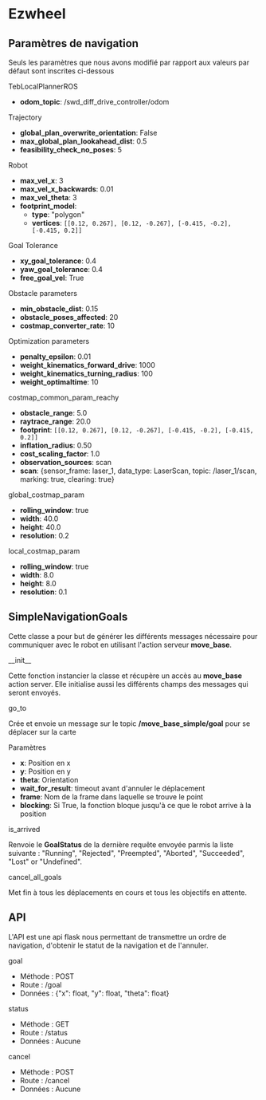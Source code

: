 # Ezwheel

## <class> Paramètres de navigation </class>

Seuls les paramètres que nous avons modifié par rapport aux valeurs par défaut sont inscrites ci-dessous

<method> TebLocalPlannerROS </method>

- **odom_topic**: /swd_diff_drive_controller/odom

<member> Trajectory </member>

- **global_plan_overwrite_orientation**: False
- **max_global_plan_lookahead_dist**: 0.5
- **feasibility_check_no_poses**: 5

<member> Robot </member>

- **max_vel_x**: 3
- **max_vel_x_backwards**: 0.01
- **max_vel_theta**: 3
- **footprint_model**:
    - **type**: "polygon"
    - **vertices**: `[[0.12, 0.267], [0.12, -0.267], [-0.415, -0.2], [-0.415, 0.2]]`

<member> Goal Tolerance </member>

- **xy_goal_tolerance**: 0.4
- **yaw_goal_tolerance**: 0.4
- **free_goal_vel**: True

<member> Obstacle parameters </member>

- **min_obstacle_dist**: 0.15
- **obstacle_poses_affected**: 20
- **costmap_converter_rate**: 10

<member> Optimization parameters </member>

- **penalty_epsilon**: 0.01
- **weight_kinematics_forward_drive**: 1000
- **weight_kinematics_turning_radius**: 100
- **weight_optimaltime**: 10

<method> costmap_common_param_reachy </method>

- **obstacle_range**: 5.0
- **raytrace_range**: 20.0
- **footprint**: `[[0.12, 0.267], [0.12, -0.267], [-0.415, -0.2], [-0.415, 0.2]]`
- **inflation_radius**: 0.50
- **cost_scaling_factor**: 1.0
- **observation_sources**: scan
- **scan**: {sensor_frame: laser_1, data_type: LaserScan, topic: /laser_1/scan, marking: true, clearing: true}

<method> global_costmap_param </method>

- **rolling_window**: true
- **width**: 40.0
- **height**: 40.0
- **resolution**: 0.2

<method> local_costmap_param </method>

- **rolling_window**: true
- **width**: 8.0
- **height**: 8.0
- **resolution**: 0.1

## <class> SimpleNavigationGoals </class>

Cette classe a pour but de générer les différents messages nécessaire pour communiquer avec le robot en utilisant
l'action serveur **move_base**.

<method> \_\_init__ </method>

Cette fonction instancier la classe et récupère un accès au **move_base** action server. Elle initialise aussi les
différents champs des messages qui seront envoyés.

<method> go_to </method>

Crée et envoie un message sur le topic **/move_base_simple/goal** pour se déplacer sur la carte

<member> Paramètres </member>

- **x**: Position en x
- **y**: Position en y
- **theta**: Orientation
- **wait_for_result**: timeout avant d'annuler le déplacement
- **frame**: Nom de la frame dans laquelle se trouve le point
- **blocking**: Si True, la fonction bloque jusqu'à ce que le robot arrive à la position

<method> is_arrived </method>

Renvoie le **GoalStatus** de la dernière requête envoyée parmis la liste suivante : "Running", "Rejected", "Preempted", "Aborted", "Succeeded", "Lost" or "Undefined".

<method> cancel_all_goals </method>

Met fin à tous les déplacements en cours et tous les objectifs en attente.

## <class> API </class>

L'API est une api flask nous permettant de transmettre un ordre de navigation, d'obtenir le statut de la navigation et de l'annuler.

<method> goal </method>

- Méthode : POST
- Route : /goal
- Données : {"x": float, "y": float, "theta": float}

<method> status </method>

- Méthode : GET
- Route : /status
- Données : Aucune

<method> cancel </method>

- Méthode : POST
- Route : /cancel
- Données : Aucune

